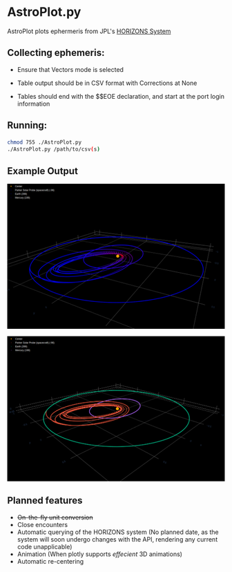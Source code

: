 # AstroPlot.py
AstroPlot plots ephermeris from JPL's [HORIZONS System](https://ssd.jpl.nasa.gov/?horizons)

## Collecting ephemeris:
* Ensure that Vectors mode is selected

* Table output should be in CSV format with Corrections at None

* Tables should end with the $$EOE declaration, and start at the port login information

## Running:
```bash
chmod 755 ./AstroPlot.py
./AstroPlot.py /path/to/csv(s)
```
## Example Output
![Speed based color](./screenshots/speed.png)

![Epheremeris based color](./screenshots/color.png)

## Planned features
* ~~On-the-fly unit conversion~~
* Close encounters
* Automatic querying of the HORIZONS system (No planned date, as the system will soon undergo changes with the API, rendering any current code unapplicable)
* Animation (When plotly supports *effecient* 3D animations)
* Automatic re-centering
